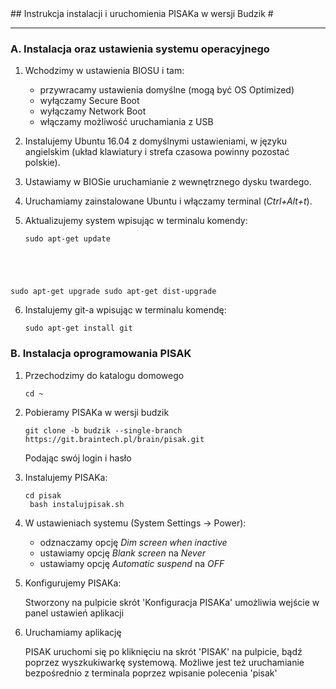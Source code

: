 <div style="text-align:center"></div>
## Instrukcja instalacji i uruchomienia PISAKa w wersji Budzik #

---

### A. Instalacja oraz ustawienia systemu operacyjnego ###

1. Wchodzimy w ustawienia BIOSU i tam:
     * przywracamy ustawienia domyślne (mogą być OS Optimized)
     * wyłączamy Secure Boot
     * wyłączamy Network Boot
     * włączamy możliwość uruchamiania z USB
  
2. Instalujemy Ubuntu 16.04 z domyślnymi ustawieniami, w języku angielskim (układ klawiatury i strefa czasowa powinny pozostać polskie).

3. Ustawiamy w BIOSie uruchamianie z wewnętrznego dysku twardego.

4. Uruchamiamy zainstalowane Ubuntu i włączamy terminal (*Ctrl+Alt+t*).

5. Aktualizujemy system wpisując w terminalu komendy:

    <pre><code>sudo apt-get update
sudo apt-get upgrade
sudo apt-get dist-upgrade</code></pre>
    
6. Instalujemy git-a wpisując w terminalu komendę:

    <pre><code>sudo apt-get install git</code></pre>

### B. Instalacja oprogramowania PISAK ###
1. Przechodzimy do katalogu domowego

    <pre><code>cd ~</code></pre>

2. Pobieramy PISAKa w wersji budzik
    
    <pre><code>git clone -b budzik --single-branch https://git.braintech.pl/brain/pisak.git</code></pre>
    
    Podając swój login i hasło
    
3. Instalujemy PISAKa:
    
    <pre><code>cd pisak
    bash instalujpisak.sh</code></pre>

4. W ustawieniach systemu (System Settings -> Power):

    * odznaczamy opcję *Dim screen when inactive* 
    * ustawiamy opcję *Blank screen* na *Never*
    * ustawiamy opcję *Automatic suspend* na *OFF*

5. Konfigurujemy PISAKa:

    Stworzony na pulpicie skrót 'Konfiguracja PISAKa' umożliwia wejście w panel ustawień aplikacji

6. Uruchamiamy aplikację

    PISAK uruchomi się po kliknięciu na skrót 'PISAK' na pulpicie, bądź poprzez wyszkukiwarkę systemową.
    Możliwe jest też uruchamianie bezpośrednio z terminala poprzez wpisanie polecenia 'pisak'

